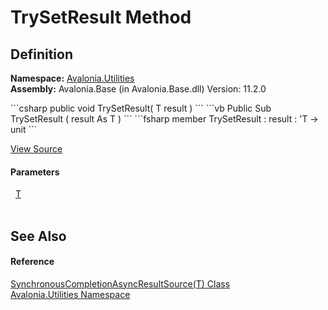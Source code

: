 # TrySetResult Method




## Definition
**Namespace:** <a href="N_Avalonia_Utilities">Avalonia.Utilities</a>  
**Assembly:** Avalonia.Base (in Avalonia.Base.dll) Version: 11.2.0

<Tabs groupId="api-code-preview">
<TabItem value="csharp" label="C#">
```csharp
public void TrySetResult(
	T result
)
```
</TabItem>
<TabItem value="vb" label="VB">
```vb
Public Sub TrySetResult ( 
	result As T
)
```
</TabItem>
<TabItem value="fsharp" label="F#">
```fsharp
member TrySetResult : 
        result : 'T -> unit 
```
</TabItem>
</Tabs>



<a href="https://github.com/AvaloniaUI/Avalonia/tree/master/src/Avalonia.Base/Utilities/SynchronousCompletionAsyncResult.cs#L100" title="View the source code">View Source</a>



#### Parameters
<dl><dt>  <a href="T_Avalonia_Utilities_SynchronousCompletionAsyncResultSource_1">T</a></dt><dd> </dd></dl>

## See Also


#### Reference
<a href="T_Avalonia_Utilities_SynchronousCompletionAsyncResultSource_1">SynchronousCompletionAsyncResultSource(T) Class</a>  
<a href="N_Avalonia_Utilities">Avalonia.Utilities Namespace</a>  
